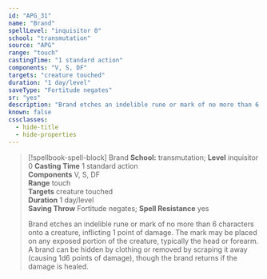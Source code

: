 ```yaml
---
id: "APG_31"
name: "Brand"
spellLevel: "inquisitor 0"
school: "transmutation"
source: "APG"
range: "touch"
castingTime: "1 standard action"
components: "V, S, DF"
targets: "creature touched"
duration: "1 day/level"
saveType: "Fortitude negates"
sr: "yes"
description: "Brand etches an indelible rune or mark of no more than 6 characters onto a creature, inflicting 1 point of damage. The mark may be placed on any exposed portion of the creature, typically the head or forearm. A brand can be hidden by clothing or removed by scraping it away (causing 1d6 points of damage), though the brand returns if the damage is healed."
known: false
cssclasses:
  - hide-title
  - hide-properties
---
```


> [!spellbook-spell-block] Brand
> **School:** transmutation; **Level** inquisitor 0
> **Casting Time** 1 standard action  
> **Components** V, S, DF  
> **Range** touch  
> **Targets** creature touched  
> **Duration** 1 day/level  
> **Saving Throw** Fortitude negates; **Spell Resistance** yes
> 
> Brand etches an indelible rune or mark of no more than 6 characters onto a creature, inflicting 1 point of damage. The mark may be placed on any exposed portion of the creature, typically the head or forearm. A brand can be hidden by clothing or removed by scraping it away (causing 1d6 points of damage), though the brand returns if the damage is healed.